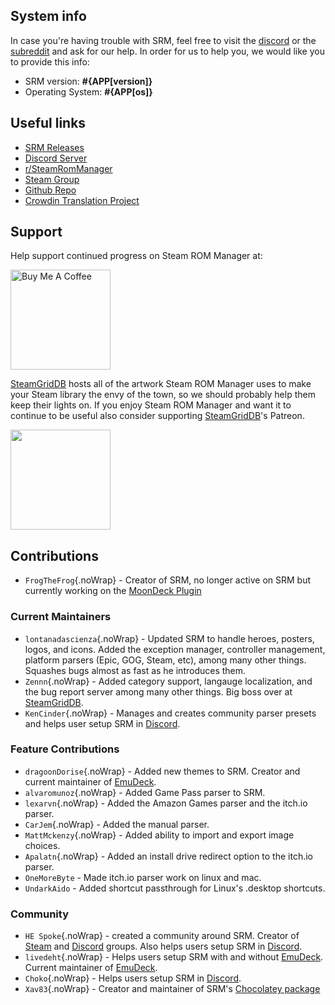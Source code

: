 ## System info

In case you're having trouble with SRM, feel free to visit the [discord](https://discord.gg/bnSVJrz) or the [subreddit](https://www.reddit.com/r/SteamRomManager/) and ask for our help. In order for us to help you, we would like you to provide this info:

- SRM version: **#{APP[version]}**
- Operating System: **#{APP[os]}**

## Useful links

- [SRM Releases](https://github.com/SteamGridDB/steam-rom-manager/releases)
- [Discord Server](https://discord.gg/bnSVJrz)
- [r/SteamRomManager](https://www.reddit.com/r/SteamRomManager/)
- [Steam Group](https://steamcommunity.com/groups/steamrommanager)
- [Github Repo](https://github.com/SteamGridDB/steam-rom-manager)
- [Crowdin Translation Project](https://crowdin.com/project/steam-rom-manager)

## Support

Help support continued progress on Steam ROM Manager at:

<a href="https://www.buymeacoffee.com/cbartondock">
  <img src="https://raw.githubusercontent.com/SteamGridDB/steam-rom-manager/master/src/assets/images/buy-me-a-coffee.png" alt="Buy Me A Coffee" width="160">
</a>

[SteamGridDB](https://www.steamgriddb.com/) hosts all of the artwork Steam ROM Manager uses to make your Steam library the envy of the town, so we should probably help them keep their lights on. If you enjoy Steam ROM Manager and want it to continue to be useful also consider supporting [SteamGridDB](https://www.steamgriddb.com/)'s Patreon.

<a href="https://www.patreon.com/steamgriddb">
    <img src="https://c5.patreon.com/external/logo/become_a_patron_button@2x.png" width="160">
</a>

## Contributions

- `FrogTheFrog`{.noWrap} - Creator of SRM, no longer active on SRM but currently working on the [MoonDeck Plugin](https://github.com/FrogTheFrog/moondeck)

### Current Maintainers

- `lontanadascienza`{.noWrap} - Updated SRM to handle heroes, posters, logos, and icons. Added the exception manager, controller management, platform parsers (Epic, GOG, Steam, etc), among many other things. Squashes bugs almost as fast as he introduces them.
- `Zennn`{.noWrap} - Added category support, langauge localization, and the bug report server among many other things. Big boss over at [SteamGridDB](https://www.steamgriddb.com/).
- `KenCinder`{.noWrap} - Manages and creates community parser presets and helps user setup SRM in [Discord](https://discord.gg/bnSVJrz).

### Feature Contributions

- `dragoonDorise`{.noWrap} - Added new themes to SRM. Creator and current maintainer of [EmuDeck](https://www.emudeck.com/).
- `alvaromunoz`{.noWrap} - Added Game Pass parser to SRM.
- `lexarvn`{.noWrap} - Added the Amazon Games parser and the itch.io parser.
- `CarJem`{.noWrap} - Added the manual parser.
- `MattMckenzy`{.noWrap} - Added ability to import and export image choices.
- `Apalatn`{.noWrap} - Added an install drive redirect option to the itch.io parser.
- `OneMoreByte` - Made itch.io parser work on linux and mac.
- `UndarkAido` - Added shortcut passthrough for Linux's .desktop shortcuts.

### Community

- `HE Spoke`{.noWrap} - created a community around SRM. Creator of [Steam](https://steamcommunity.com/groups/steamrommanager) and [Discord](https://discord.gg/bnSVJrz) groups. Also helps users setup SRM in [Discord](https://discord.gg/bnSVJrz).
- `livedeht`{.noWrap} - Helps users setup SRM with and without [EmuDeck](https://www.emudeck.com/). Current maintainer of [EmuDeck](https://www.emudeck.com/).
- `Choko`{.noWrap} - Helps users setup SRM in [Discord](https://discord.gg/bnSVJrz).
- `Xav83`{.noWrap} - Creator and maintainer of SRM's [Chocolatey package](https://community.chocolatey.org/packages/steam-rom-manager)
